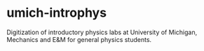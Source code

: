 # umich-introphys
Digitization of introductory physics labs at University of Michigan, Mechanics and E&amp;M for general physics students.

